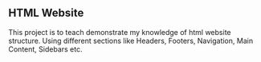 ## HTML Website
This project is to teach demonstrate my knowledge of html website structure. Using different sections like Headers, Footers, Navigation, Main Content, Sidebars etc.